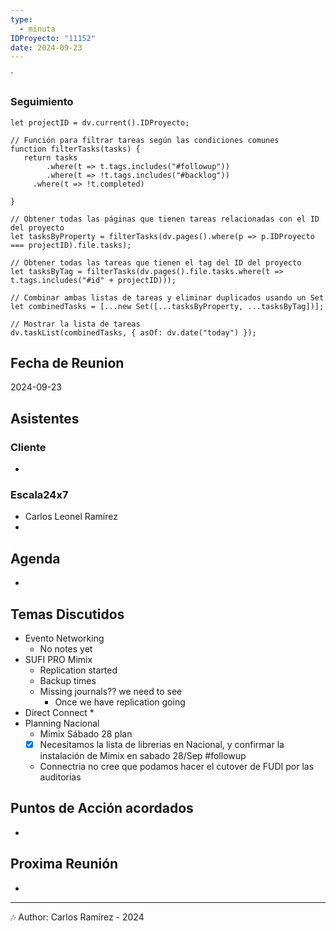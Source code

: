 ```yaml
---
type:
  - minuta
IDProyecto: "11152"
date: 2024-09-23
---
```

`

### Seguimiento

```dataviewjs
let projectID = dv.current().IDProyecto;

// Función para filtrar tareas según las condiciones comunes
function filterTasks(tasks) {
   return tasks
        .where(t => t.tags.includes("#followup"))
        .where(t => !t.tags.includes("#backlog"))
     .where(t => !t.completed)
        
}

// Obtener todas las páginas que tienen tareas relacionadas con el ID del proyecto
let tasksByProperty = filterTasks(dv.pages().where(p => p.IDProyecto === projectID).file.tasks);

// Obtener todas las tareas que tienen el tag del ID del proyecto
let tasksByTag = filterTasks(dv.pages().file.tasks.where(t => t.tags.includes("#id" + projectID)));

// Combinar ambas listas de tareas y eliminar duplicados usando un Set
let combinedTasks = [...new Set([...tasksByProperty, ...tasksByTag])];

// Mostrar la lista de tareas
dv.taskList(combinedTasks, { asOf: dv.date("today") });
 ```
## Fecha de Reunion
2024-09-23

## Asistentes

### Cliente
* 
### Escala24x7
- Carlos Leonel Ramírez
-  

## Agenda
* 
## Temas Discutidos
*  Evento Networking
	* No notes yet
* SUFI PRO Mimix
	* Replication started
	* Backup times
	* Missing journals?? we need to see
		* Once we have replication going
* Direct Connect
	* 
* Planning Nacional
	* Mimix Sábado 28 plan
	* [x] Necesitamos la lista de librerias en Nacional, y confirmar la instalación de Mimix en sabado 28/Sep #followup
	* Connectria no cree que podamos hacer el cutover de FUDI por las auditorias
## Puntos de Acción acordados
- 

## Proxima Reunión
*   

---
🎶
Author: Carlos Ramírez - 2024
